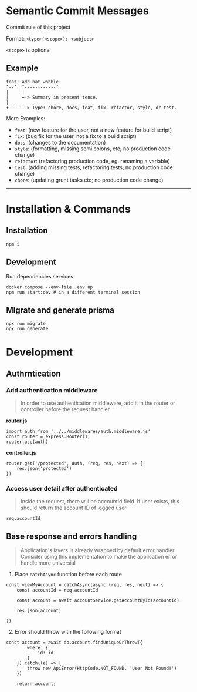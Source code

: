 # Semantic Commit Messages

Commit rule of this project

Format: `<type>(<scope>): <subject>`

`<scope>` is optional

## Example

```
feat: add hat wobble
^--^  ^------------^
|     |
|     +-> Summary in present tense.
|
+-------> Type: chore, docs, feat, fix, refactor, style, or test.
```

More Examples:

- `feat`: (new feature for the user, not a new feature for build script)
- `fix`: (bug fix for the user, not a fix to a build script)
- `docs`: (changes to the documentation)
- `style`: (formatting, missing semi colons, etc; no production code change)
- `refactor`: (refactoring production code, eg. renaming a variable)
- `test`: (adding missing tests, refactoring tests; no production code change)
- `chore`: (updating grunt tasks etc; no production code change)

---

# Installation & Commands

## Installation
```
npm i 
```

## Development

Run dependencies services
```
docker compose --env-file .env up
npm run start:dev # in a different terminal session
```

## Migrate and generate prisma
```
npx run migrate
npx run generate
```

# Development
## Authrntication
### Add authentication middleware
> In order to use authentication middleware, add it in the router or controller before the request handler

**router.js**
```
import auth from '../../middlewares/auth.middleware.js'
const router = express.Router();
router.use(auth)
```

**controller.js**
```
router.get('/protected', auth, (req, res, next) => {
    res.json('protected')
})
```

### Access user detail after authenticated
> Inside the request, there will be accountId field. If user exists, this should return the account ID of logged user
```
req.accountId
```

## Base response and errors handling
> Application's layers is already wrapped by default error handler. Consider using this implementation to make the application error handle more universial


1. Place `catchAsync` function before each route 
```
const viewMyAccount = catchAsync(async (req, res, next) => {
    const accountId = req.accountId

    const account = await accountService.getAccountById(accountId)

    res.json(account)

})
```

2. Error should throw with the following format
```
const account = await db.account.findUniqueOrThrow({
        where: {
            id: id
        }
    }).catch((e) => {
        throw new ApiError(HttpCode.NOT_FOUND, 'User Not Found!')
    })

    return account;
```